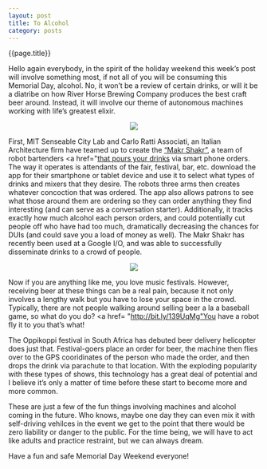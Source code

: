 ```yaml
---
layout: post
title: To Alcohol
category: posts
---
```

{{page.title}} 

Hello again everybody, in the spirit of the holiday weekend this week’s post will involve something most, if not all of you will be consuming this Memorial Day, alcohol. No, it won’t be a review of certain drinks, or will it be a diatribe on how River Horse Brewing Company produces the best craft beer around. Instead, it will involve our theme of autonomous machines working with life’s greatest elixir.

<p align="center"><img src="http://www.fastcoexist.com/multisite_files/coexist/imagecache/inline-large/inline/2013/04/1681842-inline-screen-shot-2013-05-21-at-34411-pm.jpg"/></p>

First, MIT Senseable City Lab and Carlo Ratti Associati, an Italian Architecture firm have teamed up to create the <a href="http://bit.ly/13M49pT">“Makr Shakr”</a>, a team of robot bartenders <a href="<a href="http://bit.ly/17L3TNb">that pours your drinks</a> via smart phone orders. The way it operates is attendants of the fair, festival, bar, etc. download the app for their smartphone or tablet device and use it to select what types of drinks and mixers that they desire. The robots three arms then creates whatever concoction that was ordered. The app also allows patrons to see what those around them are ordering so they can order anything they find interesting (and can serve as a conversation starter). Additionally, it tracks exactly how much alcohol each person orders, and could potentially cut people off who have had too much, dramatically decreasing the chances for DUIs (and could save you a load of money as well). The Makr Shakr has recently been used at a Google I/O, and was able to successfully disseminate drinks to a crowd of people.

<p align="center"><img src="http://guyism.com/wp-content/uploads/2013/04/beer-delivery-drone.jpg"/></p>

Now if you are anything like me, you love music festivals. However, receiving beer at these things can be a real pain, because it not only involves a lengthy walk but you have to lose your space in the crowd. Typically, there are not people walking around selling beer a la a baseball game, so what do you do? <a href= "http://bit.ly/139UqMg"You have a robot fly it to you</a> that’s what!

The Oppikoppi festival in South Africa has debuted beer delivery helicopter does just that. Festival-goers place an order for beer, the machine then flies over to the GPS cooridinates of the person who made the order, and then drops the drink via parachute to that location. With the exploding popularity with these types of shows, this technology has a great deal of potential and I believe it’s only a matter of time before these start to become more and more common.

These are just a few of the fun things involving machines and alcohol coming in the future. Who knows, maybe one day they can even mix it with self-driving vehilces in the event we get to the point that there would be zero liability or danger to the public. For the time being, we will have to act like adults and practice restraint, but we can always dream. 

Have a fun and safe Memorial Day Weekend everyone!
